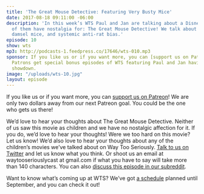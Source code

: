 ```yaml
---
title: 'The Great Mouse Detective: Featuring Very Busty Mice'
date: 2017-08-18 09:11:00 -06:00
description: 'In this week’s WTS Paul and Jan are talking about a Disney classic neither
  of them have nostalgia for: The Great Mouse Detective! We talk about Vincent Price,
  damsel mice, and systemic anti-rat bias.'
episode: 10
show: wts
mp3: http://podcasts-1.feedpress.co/17646/wts-010.mp3
sponsor: If you like us or if you want more, you can [support us on Patreon](https://www.patreon.com/clockworkscast)!
  Patrons get special bonus episodes of WTS featuring Paul and Jan having a trivia
  showdown.
image: "/uploads/wts-10.jpg"
layout: episode
---
```


If you like us or if you want more, you can [support us on Patreon](https://www.patreon.com/clockworkscast)! We are only two dollars away from our next Patreon goal. You could be the one who gets us there!

We’d love to hear your thoughts about The Great Mouse Detective. Neither of us saw this movie as children and we have no nostalgic affection for it. If you do, we’d love to hear your thoughts! Were we too hard on this movie? Let us know! We’d also love to hear your thoughts about any of the children’s movies we’ve talked about on Way Too Seriously. [Talk to us on Twitter](http://www.twitter.com/wtscast) and let us know what you think. Or shoot us an email at waytooseriouslycast at gmail.com if what you have to say will take more than 140 characters. You can also [discuss this episode in our subreddit](https://www.reddit.com/r/Goodstuff_fm/).

Want to know what’s coming up at WTS? We’ve got [a schedule](https://docs.google.com/document/d/1f6fvTgbzQOCUD_potL6mWClmSC3D2cOBgKz36OwSC68/edit?usp=sharing) planned until September, and you can check it out!
